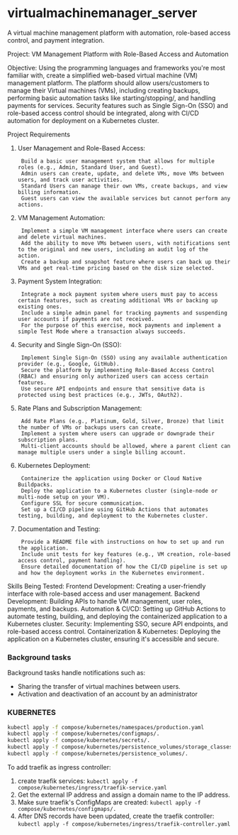# virtualmachinemanager_server

A virtual machine management platform with automation, role-based access control, and payment integration.

Project: VM Management Platform with Role-Based Access and Automation

Objective: Using the programming languages and frameworks you're most familiar with, create a simplified web-based virtual machine (VM) management platform. The platform should allow users/customers to manage their Virtual machines (VMs), including creating backups, performing basic automation tasks like starting/stopping/, and handling payments for services. 
Security features such as Single Sign-On (SSO) and role-based access control should be integrated, along with CI/CD automation for deployment on a Kubernetes cluster.


Project Requirements
1. User Management and Role-Based Access:

        Build a basic user management system that allows for multiple roles (e.g., Admin, Standard User, and Guest).
        Admin users can create, update, and delete VMs, move VMs between users, and track user activities.
        Standard Users can manage their own VMs, create backups, and view billing information.
        Guest users can view the available services but cannot perform any actions.

2. VM Management Automation:

        Implement a simple VM management interface where users can create and delete virtual machines.
        Add the ability to move VMs between users, with notifications sent to the original and new users, including an audit log of the action.
        Create a backup and snapshot feature where users can back up their VMs and get real-time pricing based on the disk size selected.

3. Payment System Integration:

        Integrate a mock payment system where users must pay to access certain features, such as creating additional VMs or backing up existing ones.
        Include a simple admin panel for tracking payments and suspending user accounts if payments are not received.
        For the purpose of this exercise, mock payments and implement a simple Test Mode where a transaction always succeeds.

4. Security and Single Sign-On (SSO):

        Implement Single Sign-On (SSO) using any available authentication provider (e.g., Google, GitHub).
        Secure the platform by implementing Role-Based Access Control (RBAC) and ensuring only authorized users can access certain features.
        Use secure API endpoints and ensure that sensitive data is protected using best practices (e.g., JWTs, OAuth2).

5. Rate Plans and Subscription Management:

        Add Rate Plans (e.g., Platinum, Gold, Silver, Bronze) that limit the number of VMs or backups users can create.
        Implement a system where users can upgrade or downgrade their subscription plans.
        Multi-client accounts should be allowed, where a parent client can manage multiple users under a single billing account.

6. Kubernetes Deployment:

        Containerize the application using Docker or Cloud Native Buildpacks.
        Deploy the application to a Kubernetes cluster (single-node or multi-node setup on your VM).
        Configure SSL for secure communication.
        Set up a CI/CD pipeline using GitHub Actions that automates testing, building, and deployment to the Kubernetes cluster.

7. Documentation and Testing:

        Provide a README file with instructions on how to set up and run the application.
        Include unit tests for key features (e.g., VM creation, role-based access control, payment handling).
        Ensure detailed documentation of how the CI/CD pipeline is set up and how the deployment works in the Kubernetes environment.


Skills Being Tested:
        Frontend Development: Creating a user-friendly interface with role-based access and user management.
        Backend Development: Building APIs to handle VM management, user roles, payments, and backups.
        Automation & CI/CD: Setting up GitHub Actions to automate testing, building, and deploying the containerized application to a Kubernetes cluster.
        Security: Implementing SSO, secure API endpoints, and role-based access control.
        Containerization & Kubernetes: Deploying the application on a Kubernetes cluster, ensuring it's accessible and secure.


### Background tasks
Background tasks handle notifications such as:

- Sharing the transfer of virtual machines between users.
- Activation and deactivation of an account by an administrator
  
### KUBERNETES

~~~bash
kubectl apply -f compose/kubernetes/namespaces/production.yaml
kubectl apply -f compose/kubernetes/configmaps/.
kubectl apply -f compose/kubernetes/secrets/.
kubectl apply -f compose/kubernetes/persistence_volumes/storage_classes/.
kubectl apply -f compose/kubernetes/persistence_volumes/.
~~~

To add traefik as ingress controller:

1. create traefik services: `kubectl apply -f compose/kubernetes/ingress/traefik-service.yaml`
2. Get the external IP address and assign a domain name to the IP address.
3. Make sure traefik's ConfigMaps are created: `kubectl apply -f compose/kubernetes/configmaps/.`
3. After DNS records have been updated, create the traefik controller: `kubectl apply -f compose/kubernetes/ingress/traefik-controller.yaml`
